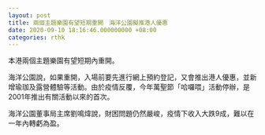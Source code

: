 ```yaml
---
layout: post
title: 兩個主題樂園有望短期重開　海洋公園擬推港人優惠
date: 2020-09-10 18:16:46.000000000 +08:00
categories: rthk
---
```


本港兩個主題樂園有望短期內重開。

海洋公園說，如果重開，入場前要先進行網上預約登記，又會推出港人優惠，並新增瑜珈及露營體驗等活動。由於疫情反覆，今年萬聖節「哈囉喂」活動停辦，是2001年推出有關活動以來的首次。

海洋公園董事局主席劉鳴煒說，財困問題仍然嚴峻，疫情下收入大跌9成，難以在一年內轉虧為盈。
